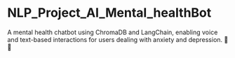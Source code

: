# NLP_Project_AI_Mental_healthBot
A mental health chatbot using ChromaDB and LangChain, enabling voice and text-based interactions for users dealing with anxiety and depression. 🚀💬
